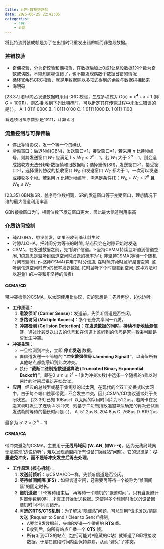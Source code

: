 ```yaml
---
title: 计网-数据链路层
date: 2025-06-25 22:41:05
categories:
    - 408
    - 计网
---
```


将比特流封装成帧是为了在出错时只重发出错的帧而非整段数据。

### 差错校验
- 奇偶校验，分为奇校验和偶校验，在数据后加上0或1让整段数据1的个数为奇数或偶数。不能知道哪位错了，也不能发现偶数个数据出错的情况
- 循环冗余码CRC校验，就是用数据除以多项式得到的余数与数据拼接起来
- 海明码

[23.37] 若甲向乙发送数据时采用 CRC 校验，生成多项式为 $G(x) = x^4+x+1$ (即 $G=10011$)，则乙接 收到下列比特串时，可以断定其在传输过程中未发生错误的是( )。
A. 1 0111 0000
B. 1 0111 0100
C. 1 0111 1000
D. 1 0111 1100

看选项可知原数据是10111，计算即可

### 流量控制与可靠传输
- 停止等待协议，发一个等一个的确认
- 滑动窗口：后退N帧(GBN)，发送窗口>1，接受窗口=1，若采用 $n$ 比特帧编号，则其发送窗口 $W_T$ 应满足 $1 < W_T \le 2^{n}-1$。若 $W_T$ 大于 $2^{n}-1$，则会造 成接收方无法分辨新数据帧和旧数据帧；选择重传(SR)，发送窗口>1，接受窗口>1，选择重传协议的接收窗口 $W_R$ 和发送窗口 $W_T$ 都大于 1，一次可以发送或接收多个帧。若采用 $n$ 比特对帧编号，需满足条件(1)：$W_R + W_T \le 2^n$ 且 $W_R \le W_T$

[23.35] GBN和SR，帧序号位数相同，SR的发送窗口等于接受窗口，理想情况下谁的最大信道利用率高

GBN接收窗口为1，相同位数下发送窗口更大，因此最大信道利用率高

### 介质访问控制
- 纯ALOHA，想发就发，如果没收到确认就失败
- 时隙ALOHA，把时间分为等长的时隙, 结点只会在时隙开始时发送
- CSMA，在发送数据之前，先“侦听”信道。1-坚持CSMA(持续监听直到信道空闲, 1的意思是监听到信道空闲时发送的概率为1); 非坚持CSMA(等待一个随机时间再监听); p-坚持CSMA(只用于时分信道, 在时隙开始时监听是否空闲. 监听到信道空闲时有p的概率发送数据, 忙时监听下个时隙直到空闲; 这种方法可以避免1-的冲突和非坚持的浪费)

#### CSMA/CD
带冲突检测的CSMA，以太网使用此协议，它的思想是：先听再说，边说边听。
* **工作原理**：
    1.  **载波侦听 (Carrier Sense)**：发送前，先侦听信道是否空闲。
    2.  **多路访问 (Multiple Access)**：多个设备共享同一介质。
    3.  **冲突检测 (Collision Detection)**：**在发送数据的同时，持续不断地检测信道**。通过比较发送出去的信号和在信道上监听到的信号是否一致来判断是否发生冲突。
* **冲突处理**：
    * 一旦检测到冲突，立即 **停止发送** 数据。
    * 向信道发送一个简短的 **“冲突增强信号 (Jamming Signal)”**，以确保所有其他站点都能感知到此次冲突。
    * 执行 **“截断二进制指数退避算法 (Truncated Binary Exponential Backoff)”**，即在$0 \le n \le 2^{k}-1$(k为冲突次数)中选择一个随机的n乘以时间片的时间后重新开始尝试。
* **应用**：经典的总线型或基于集线器的以太网。在现代的全双工交换式以太网中，由于每个端口独享带宽，不会发生冲突，因此CSMA/CD协议通常处于关闭状态。
[23.36] 已知 10BaseT 以太网的争用时间片为 51.2us。若网卡在发送某帧时发生了连续 4 次冲突，则基于二进制指数退避算法确定的再次尝试重发该帧前等待的最长时间是 ( )。
A. 51.2us
B. 204.8us
C. 768us
D. 819.2us

最多为 $51.2 \times (2^{4}-1)$

#### CSMA/CA
带冲突避免的CSMA，主要用于**无线局域网 (WLAN, 如Wi-Fi)**，因为无线局域网无法实现“边说边听”，难以发现范围内所有设备(“隐藏站”问题)。它的思想是：**尽量避免冲突，而不是等冲突发生后再去处理**。
* **工作原理 (核心机制)**：
    1.  **发送前侦听**：与CSMA/CD一样，先侦听信道是否空闲。
    2.  **等待帧间间隔 (IFS)**：如果信道空闲，还需要再等待一个被称为“帧间间隔”的固定时长。
    3.  **随机退避**：IFS等待结束后，再等待一个随机的“退避时间”。只有当退避计时器倒数到0时，才真正开始发送数据。这使得多个想同时发送的设备因随机时间不同而错开。
    4.  **可选的RTS/CTS机制**：为了解决“隐藏站”问题，可以启用“请求发送/清除发送 (Request to Send / Clear to Send)”机制。
        * A要给B发数据前，先向B发送一个很短的 **RTS** 帧。
        * B收到后，向所有站点广播一个 **CTS** 帧。
        * 所有听到CTS的站点（包括可能对A隐藏的C站）就知道了B即将接收数据，于是在这段时间内会保持静默，从而“避免”了冲突。
